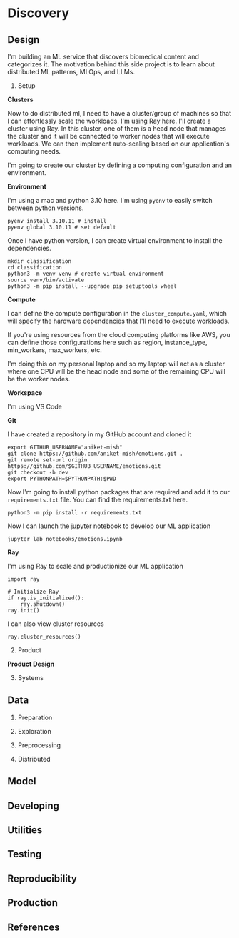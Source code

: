 # Discovery

## Design
I'm building an ML service that discovers biomedical content and categorizes it. The motivation behind this side project is to learn about distributed ML patterns, MLOps, and LLMs.

1. Setup

**Clusters**

Now to do distributed ml, I need to have a cluster/group of machines so that I can effortlessly scale the workloads. I'm using Ray here. I'll create a cluster using Ray. In this cluster, one of them is a head node that manages the cluster and it will be connected to worker nodes that will execute workloads. We can then implement auto-scaling based on our application's computing needs.

I'm going to create our cluster by defining a computing configuration and an environment.

**Environment**

I'm using a mac and python 3.10 here. I'm using `pyenv` to easily switch between python versions.

```
pyenv install 3.10.11 # install 
pyenv global 3.10.11 # set default
```

Once I have python version, I can create virtual environment to install the dependencies.

```
mkdir classification 
cd classification 
python3 -m venv venv # create virtual environment 
source venv/bin/activate
python3 -m pip install --upgrade pip setuptools wheel
```

**Compute**

I can define the compute configuration in the `cluster_compute.yaml`, which will specify the hardware dependencies that I'll need to execute workloads.

If you're using resources from the cloud computing platforms like AWS, you can define those configurations here such as region, instance_type, min_workers, max_workers, etc.

I'm doing this on my personal laptop and so my laptop will act as a cluster where one CPU will be the head node and some of the remaining CPU will be the worker nodes.

**Workspace**

I'm using VS Code

**Git**

I have created a repository in my GitHub account and cloned it

```
export GITHUB_USERNAME="aniket-mish"
git clone https://github.com/aniket-mish/emotions.git . 
git remote set-url origin https://github.com/$GITHUB_USERNAME/emotions.git 
git checkout -b dev 
export PYTHONPATH=$PYTHONPATH:$PWD
```

Now I'm going to install python packages that are required and add it to our `requirements.txt` file. You can find the requirements.txt here.

```
python3 -m pip install -r requirements.txt
```

Now I can launch the jupyter notebook to develop our ML application

```
jupyter lab notebooks/emotions.ipynb
```

**Ray**

I'm using Ray to scale and productionize our ML application

```
import ray

# Initialize Ray
if ray.is_initialized():
	ray.shutdown()
ray.init()
```

I can also view cluster resources

```
ray.cluster_resources()
```

2. Product

**Product Design**

3. Systems

## Data

1. Preparation

2. Exploration

3. Preprocessing

4. Distributed

## Model

## Developing

## Utilities

## Testing

## Reproducibility

## Production

## References
